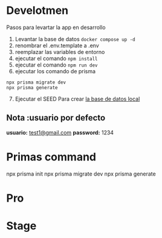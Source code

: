 # Develotmen
Pasos para levartar la app en desarrollo
1. Levantar la base de datos
   ```docker compose up -d``` 
2. renombrar el .env.template a .env
3. reemplazar las variables de entorno
4. ejecutar el comando ```npm install``` 
5. ejecutar el comando ```npm run dev``` 
6. ejecutar los comando de prisma
```
npx prisma migrate dev
npx prisma generate
```
7. Ejecutar el SEED Para crear [la base de datos local](localhost:3000/api/seed)

## Nota :usuario por defecto
__usuario:__ test1@gmail.com
__password:__ 1234

# Primas command
npx prisma init
npx prisma migrate dev
npx prisma generate


# Pro



# Stage